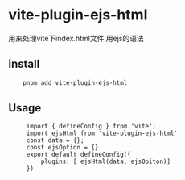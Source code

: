 # vite-plugin-ejs-html
 用来处理vite下index.html文件 用ejs的语法

## install

```bash
    pnpm add vite-plugin-ejs-html
```
## Usage
```
     import { defineConfig } from 'vite';
     import ejsHtml from 'vite-plugin-ejs-html'
     const data = {};
     const ejsOption = {}
     export default defineConfig({
         plugins: [ ejsHtml(data, ejsOpiton)]
     })
```
